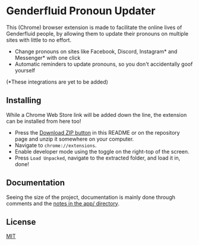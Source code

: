 # Genderfluid Pronoun Updater

This (Chrome) browser extension is made to facilitate the online lives of Genderfluid people, by allowing them to update their pronouns on multiple sites with little to no effort.

- Change pronouns on sites like Facebook, Discord, Instagram* and Messenger* with one click
- Automatic reminders to update pronouns, so you don't accidentally goof yourself

(*These integrations are yet to be added)

## Installing
While a Chrome Web Store link will be added down the line, the extension can be installed from here too!

- Press the [Download ZIP button](../../archive/refs/heads/master.zip) in this README or on the repository page and unzip it somewhere on your computer.
- Navigate to `chrome://extensions`.
- Enable developer mode using the toggle on the right-top of the screen.
- Press `Load Unpacked`, navigate to the extracted folder, and load it in, done!

## Documentation
Seeing the size of the project, documentation is mainly done through comments and the [notes in the app/ directory](app/README.md).

## License
[MIT](LICENSE)